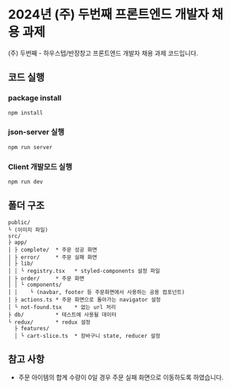 # 2024년 (주) 두번째 프론트엔드 개발자 채용 과제

(주) 두번째 - 하우스텝/반장창고 프론트엔드 개발자 채용 과제 코드입니다.

## 코드 실행

### package install

```bash
npm install
```

### json-server 실행

```bash
npm run server
```

### Client 개발모드 실행

```bash
npm run dev
```

## 폴더 구조

```
public/
└ (이미지 파일)
src/
├ app/
│ ├ complete/  * 주문 성공 화면
│ ├ error/     * 주문 실패 화면
│ ├ lib/
│ │ └ registry.tsx   * styled-components 설정 파일
│ ├ order/     * 주문 화면
│ │ └ components/
│ │    └ (navbar, footer 등 주문화면에서 사용하는 공용 컴포넌트)
│ ├ actions.ts * 주문 화면으로 돌아가는 navigator 설정
│ └ not-found.tsx    * 없는 url 처리
├ db/          * 테스트에 사용될 데이터
└ redux/       * redux 설정
  ├ features/
  │ └ cart-slice.ts  * 장바구니 state, reducer 설정
```

## 참고 사항

* 주문 아이템의 합계 수량이 0일 경우 주문 실패 화면으로 이동하도록 하였습니다.